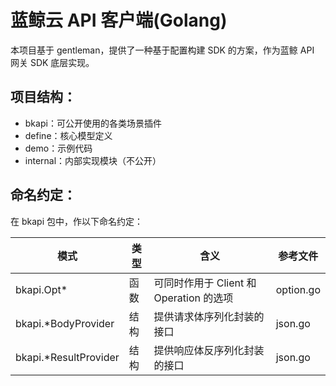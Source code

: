 # 蓝鲸云 API 客户端(Golang)
本项目基于 gentleman，提供了一种基于配置构建 SDK 的方案，作为蓝鲸 API 网关 SDK 底层实现。

## 项目结构：
- bkapi：可公开使用的各类场景插件
- define：核心模型定义
- demo：示例代码
- internal：内部实现模块（不公开）

## 命名约定：
在 bkapi 包中，作以下命名约定：

| 模式                  | 类型 | 含义                                    | 参考文件  |
| --------------------- | ---- | --------------------------------------- | --------- |
| bkapi.Opt*            | 函数 | 可同时作用于 Client 和 Operation 的选项 | option.go |
| bkapi.*BodyProvider   | 结构 | 提供请求体序列化封装的接口              | json.go   |
| bkapi.*ResultProvider | 结构 | 提供响应体反序列化封装的接口            | json.go   |

